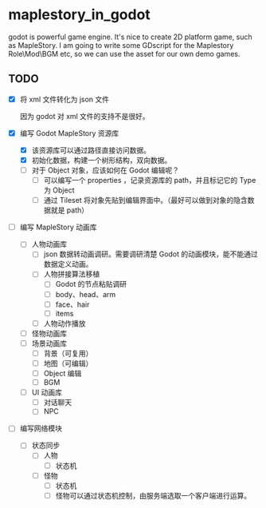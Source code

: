 # maplestory_in_godot

godot is powerful game engine. It's nice to create 2D platform game, such as MapleStory. I am going to write some GDscript for the Maplestory Role\Mod\BGM etc, so we can use the asset for our own demo games. 


## TODO

- [x]  将 xml 文件转化为 json 文件
    
    因为 godot 对 xml 文件的支持不是很好。
    
- [x]  编写 Godot MapleStory 资源库
    - [x]  该资源库可以通过路径直接访问数据。
    - [x]  初始化数据，构建一个树形结构，双向数据。
    - [ ]  对于 Object 对象，应该如何在 Godot 编辑呢？
        - [ ]  可以编写一个 properties ，记录资源库的 path，并且标记它的 Type 为 Object
        - [ ]  通过 Tileset 将对象先贴到编辑界面中。（最好可以做到对象的隐含数据就是 path）
- [ ]  编写 MapleStory 动画库
    - [ ]  人物动画库
        - [ ]  json 数据转动画调研。需要调研清楚 Godot 的动画模块，能不能通过数据定义动画。
        - [ ]  人物拼接算法移植
            - [ ]  Godot 的节点粘贴调研
            - [ ]  body、head、arm
            - [ ]  face、hair
            - [ ]  items
        - [ ]  人物动作播放
    - [ ]  怪物动画库
    - [ ]  场景动画库
        - [ ]  背景（可复用）
        - [ ]  地图（可编辑）
        - [ ]  Object 编辑
        - [ ]  BGM
    - [ ]  UI 动画库
        - [ ]  对话聊天
        - [ ]  NPC
- [ ]  编写网络模块
    - [ ]  状态同步
        - [ ]  人物
            - [ ]  状态机
        - [ ]  怪物
            - [ ]  状态机
            - [ ]  怪物可以通过状态机控制，由服务端选取一个客户端进行运算。
